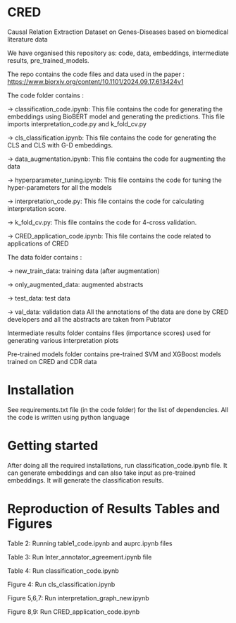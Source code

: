 # CRED
Causal Relation Extraction Dataset on Genes-Diseases based on biomedical literature data

We have organised this repository as: code, data, embeddings, intermediate results, pre_trained_models.

The repo contains the code files and data used in the paper : https://www.biorxiv.org/content/10.1101/2024.09.17.613424v1

The code folder contains :

-> classification_code.ipynb: This file contains the code for generating the embeddings using BioBERT model and generating the predictions. This file imports interpretation_code.py and k_fold_cv.py

-> cls_classification.ipynb: This file contains the code for generating the CLS and CLS with G-D embeddings.

-> data_augmentation.ipynb: This file contains the code for augmenting the data

-> hyperparameter_tuning.ipynb: This file contains the code for tuning the hyper-parameters for all the models

-> interpretation_code.py: This file contains the code for calculating interpretation score.

-> k_fold_cv.py: This file contains the code for 4-cross validation.

-> CRED_application_code.ipynb: This file contains the code related to applications of CRED

The data folder contains :

-> new_train_data: training data (after augmentation)

-> only_augmented_data: augmented abstracts

-> test_data: test data

-> val_data: validation data
All the annotations of the data are done by CRED developers and all the abstracts are taken from Pubtator

Intermediate results folder contains files (importance scores) used for generating various interpretation plots

Pre-trained models folder contains pre-trained SVM and XGBoost models trained on CRED and CDR data

# Installation
See requirements.txt file (in the code folder) for the list of dependencies. All the code is written using python language

# Getting started
After doing all the required installations, run classification_code.ipynb file. It can generate embeddings and can also take input as pre-trained embeddings. It will generate the classification results.

# Reproduction of Results Tables and  Figures
Table 2: Running table1_code.ipynb and auprc.ipynb files

Table 3: Run Inter_annotator_agreement.ipynb file

Table 4: Run classification_code.ipynb

Figure 4: Run cls_classification.ipynb

Figure 5,6,7: Run interpretation_graph_new.ipynb

Figure 8,9: Run CRED_application_code.ipynb

